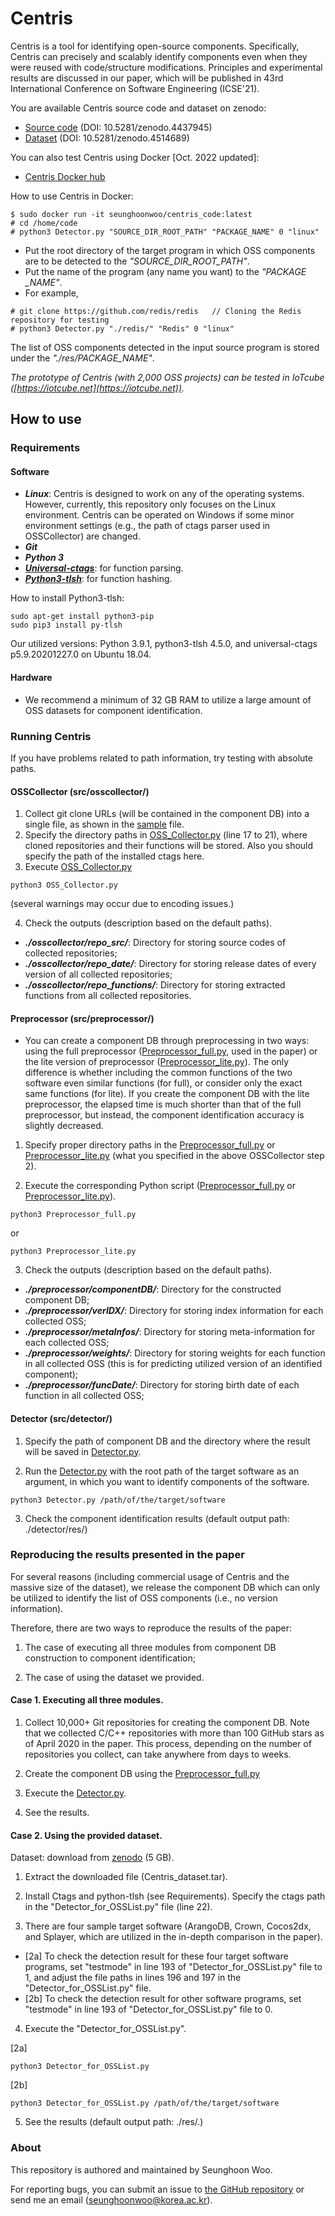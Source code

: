 # Centris
Centris is a tool for identifying open-source components.
Specifically, Centris can precisely and scalably identify components even when they were reused with code/structure modifications.
Principles and experimental results are discussed in our paper, which will be published in 43rd International Conference on Software Engineering (ICSE'21).

You are available Centris source code and dataset on zenodo:
 * [Source code](https://zenodo.org/record/4437945#.YB7nQ-gzaUk) (DOI: 10.5281/zenodo.4437945)
 * [Dataset](https://zenodo.org/record/4514689#.YB7sN-gzaUk) (DOI: 10.5281/zenodo.4514689)

You can also test Centris using Docker [Oct. 2022 updated]:
 * [Centris Docker hub](https://hub.docker.com/repository/docker/seunghoonwoo/centris_code)

How to use Centris in Docker:

```
$ sudo docker run -it seunghoonwoo/centris_code:latest
# cd /home/code
# python3 Detector.py "SOURCE_DIR_ROOT_PATH" "PACKAGE_NAME" 0 "linux"
```
* Put the root directory of the target program in which OSS components are to be detected to the *"SOURCE_DIR_ROOT_PATH"*.
* Put the name of the program (any name you want) to the *"PACKAGE _NAME"*.
* For example, 
```
# git clone https://github.com/redis/redis   // Cloning the Redis repository for testing
# python3 Detector.py "./redis/" "Redis" 0 "linux"
```

The list of OSS components detected in the input source program is stored under the *"./res/PACKAGE_NAME"*.


*The prototype of Centris (with 2,000 OSS projects) can be tested in IoTcube ([https://iotcube.net](https://iotcube.net)).*

## How to use
### Requirements

#### Software
* ***Linux***: Centris is designed to work on any of the operating systems. However, currently, this repository only focuses on the Linux environment. Centris can be operated on Windows if some minor environment settings (e.g., the path of ctags parser used in OSSCollector) are changed.
* ***Git***
* ***Python 3***
* ***[Universal-ctags](https://github.com/universal-ctags/ctags)***: for function parsing.
* ***[Python3-tlsh](https://pypi.org/project/python-tlsh/)***: for function hashing.

How to install Python3-tlsh:

```
sudo apt-get install python3-pip
sudo pip3 install py-tlsh
```

Our utilized versions: Python 3.9.1, python3-tlsh 4.5.0, and universal-ctags p5.9.20201227.0 on Ubuntu 18.04.

#### Hardware
* We recommend a minimum of 32 GB RAM to utilize a large amount of OSS datasets for component identification.

### Running Centris

If you have problems related to path information, try testing with absolute paths.

#### OSSCollector (src/osscollector/)

1. Collect git clone URLs (will be contained in the component DB) into a single file, as shown in the [sample](https://github.com/WOOSEUNGHOON/Centris-public/blob/main/src/osscollector/sample) file.
2. Specify the directory paths in [OSS_Collector.py](https://github.com/WOOSEUNGHOON/Centris-public/blob/main/src/osscollector/OSS_Collector.py) (line 17 to 21), where cloned repositories and their functions will be stored. Also you should specify the path of the installed ctags here.
3. Execute [OSS_Collector.py](https://github.com/WOOSEUNGHOON/Centris-public/blob/main/src/osscollector/OSS_Collector.py)
```
python3 OSS_Collector.py
```
(several warnings may occur due to encoding issues.)

4. Check the outputs (description based on the default paths).
 * ***./osscollector/repo_src/***: Directory for storing source codes of collected repositories;
 * ***./osscollector/repo_date/***: Directory for storing release dates of every version of all collected repositories;
 * ***./osscollector/repo_functions/***: Directory for storing extracted functions from all collected repositories.

#### Preprocessor (src/preprocessor/)

* You can create a component DB through preprocessing in two ways: using the full preprocessor ([Preprocessor_full.py](https://github.com/WOOSEUNGHOON/Centris-public/blob/main/src/preprocessor/Preprocessor_full.py), used in the paper) or the lite version of preprocessor ([Preprocessor_lite.py](https://github.com/WOOSEUNGHOON/Centris-public/blob/main/src/preprocessor/Preprocessor_lite.py)). The only difference is whether including the common functions of the two software even similar functions (for full), or consider only the exact same functions (for lite). If you create the component DB with the lite preprocessor, the elapsed time is much shorter than that of the full preprocessor, but instead, the component identification accuracy is slightly decreased.

1. Specify proper directory paths in the [Preprocessor_full.py](https://github.com/WOOSEUNGHOON/Centris-public/blob/main/src/preprocessor/Preprocessor_full.py) or [Preprocessor_lite.py](https://github.com/WOOSEUNGHOON/Centris-public/blob/main/src/preprocessor/Preprocessor_lite.py) (what you specified in the above OSSCollector step 2).

2. Execute the corresponding Python script ([Preprocessor_full.py](https://github.com/WOOSEUNGHOON/Centris-public/blob/main/src/preprocessor/Preprocessor_full.py) or [Preprocessor_lite.py](https://github.com/WOOSEUNGHOON/Centris-public/blob/main/src/preprocessor/Preprocessor_lite.py)).

```
python3 Preprocessor_full.py
```
or
```
python3 Preprocessor_lite.py
```

3. Check the outputs (description based on the default paths).
 * ***./preprocessor/componentDB/***: Directory for the constructed component DB;
 * ***./preprocessor/verIDX/***: Directory for storing index information for each collected OSS;
 * ***./preprocessor/metaInfos/***: Directory for storing meta-information for each collected OSS;
 * ***./preprocessor/weights/***: Directory for storing weights for each function in all collected OSS (this is for predicting utilized version of an identified component);
 * ***./preprocessor/funcDate/***: Directory for storing birth date of each function in all collected OSS;

#### Detector (src/detector/)
1. Specify the path of component DB and the directory where the result will be saved in [Detector.py](https://github.com/WOOSEUNGHOON/Centris-public/blob/main/src/detector/Detector.py).

2. Run the [Detector.py](https://github.com/WOOSEUNGHOON/Centris-public/blob/main/src/detector/Detector.py) with the root path of the target software as an argument, in which you want to identify components of the software.
```
python3 Detector.py /path/of/the/target/software
```

3. Check the component identification results (default output path: ./detector/res/)


### Reproducing the results presented in the paper
For several reasons (including commercial usage of Centris and the massive size of the dataset), we release the component DB which can only be utilized to identify the list of OSS components (i.e., no version information).

Therefore, there are two ways to reproduce the results of the paper: 

1. The case of executing all three modules from component DB construction to component identification;

2. The case of using the dataset we provided.

#### Case 1. Executing all three modules.

1. Collect 10,000+ Git repositories for creating the component DB. Note that we collected C/C++ repositories with more than 100 GitHub stars as of April 2020 in the paper. This process, depending on the number of repositories you collect, can take anywhere from days to weeks.

2. Create the component DB using the [Preprocessor_full.py](https://github.com/WOOSEUNGHOON/Centris-public/blob/main/src/preprocessor/Preprocessor_full.py)

3. Execute the [Detector.py](https://github.com/WOOSEUNGHOON/Centris-public/blob/main/src/detector/Detector.py).

4. See the results.

#### Case 2. Using the provided dataset.

Dataset: download from [zenodo](https://zenodo.org/record/4514689#.YB7sN-gzaUk) (5 GB).

1. Extract the downloaded file (Centris_dataset.tar).

2. Install Ctags and python-tlsh (see Requirements). Specify the ctags path in the "Detector_for_OSSList.py" file (line 22).

3. There are four sample target software (ArangoDB, Crown, Cocos2dx, and Splayer, which are utilized in the in-depth comparison in the paper). 
 + [2a] To check the detection result for these four target software programs, set "testmode" in line 193 of "Detector_for_OSSList.py" file to 1, and adjust the file paths in lines 196 and 197 in the "Detector_for_OSSList.py" file.
 + [2b] To check the detection result for other software programs, set "testmode" in line 193 of "Detector_for_OSSList.py" file to 0. 

4. Execute the "Detector_for_OSSList.py".

[2a]
```
python3 Detector_for_OSSList.py
```

[2b]
```
python3 Detector_for_OSSList.py /path/of/the/target/software
```

5. See the results (default output path: ./res/.)

### About
This repository is authored and maintained by Seunghoon Woo.

For reporting bugs, you can submit an issue to [the GitHub repository](https://github.com/WOOSEUNGHOON/Centris-public) or send me an email (<seunghoonwoo@korea.ac.kr>).
